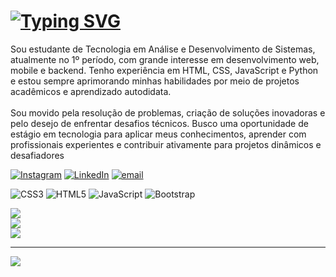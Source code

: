 <h1> <a href="https://git.io/typing-svg"><img src="https://readme-typing-svg.herokuapp.com?font=Fira+Code&pause=1000&random=false&width=435&lines=Ea%C3%AD+blz%3F+Sou+o+Wesley+Da+Silva.+.+." alt="Typing SVG" /></a> </h1>


Sou estudante de Tecnologia em Análise e Desenvolvimento de Sistemas, atualmente no 1º período, com grande interesse em desenvolvimento web, mobile e backend. Tenho experiência em HTML, CSS, JavaScript e Python e estou sempre aprimorando minhas habilidades por meio de projetos acadêmicos e aprendizado autodidata.<br><br>Sou movido pela resolução de problemas, criação de soluções inovadoras e pelo desejo de enfrentar desafios técnicos. Busco uma oportunidade de estágio em tecnologia para aplicar meus conhecimentos, aprender com profissionais experientes e contribuir ativamente para projetos dinâmicos e desafiadores



[![Instagram](https://img.shields.io/badge/Instagram-%23E4405F.svg?logo=Instagram&logoColor=white)](https://instagram.com/https://www.instagram.com/wesley.tenorio1?igsh=MXNkMm11cmhxZWkydQ==) [![LinkedIn](https://img.shields.io/badge/LinkedIn-%230077B5.svg?logo=linkedin&logoColor=white)](https://linkedin.com/in/www.linkedin.com/in/wesley-tenorio-4906312aa?utm_source=share&utm_campaign=share_via&utm_content=profile&utm_medium=android_app) [![email](https://img.shields.io/badge/Email-D14836?logo=gmail&logoColor=white)](mailto:wesleytenorio526@gmail.com) 


![CSS3](https://img.shields.io/badge/css3-%231572B6.svg?style=for-the-badge&logo=css3&logoColor=white) ![HTML5](https://img.shields.io/badge/html5-%23E34F26.svg?style=for-the-badge&logo=html5&logoColor=white) ![JavaScript](https://img.shields.io/badge/javascript-%23323330.svg?style=for-the-badge&logo=javascript&logoColor=%23F7DF1E) ![Bootstrap](https://img.shields.io/badge/bootstrap-%238511FA.svg?style=for-the-badge&logo=bootstrap&logoColor=white)

![](https://github-readme-stats.vercel.app/api?username=WesleySilva373&theme=dark&hide_border=false&include_all_commits=false&count_private=false)<br/>
![](https://nirzak-streak-stats.vercel.app/?user=WesleySilva373&theme=dark&hide_border=false)<br/>
![](https://github-readme-stats.vercel.app/api/top-langs/?username=WesleySilva373&theme=dark&hide_border=false&include_all_commits=false&count_private=false&layout=compact)

---
[![](https://visitcount.itsvg.in/api?id=WesleySilva373&icon=0&color=0)](https://visitcount.itsvg.in)

<!-- Proudly created with GPRM ( https://gprm.itsvg.in ) -->
